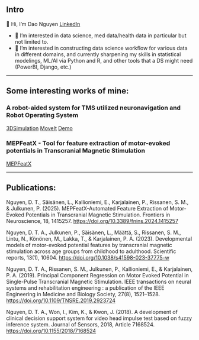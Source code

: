 ## Intro
👋 Hi, I’m Dao Nguyen [LinkedIn](https://www.linkedin.com/in/daonta/)
 - 👀 I’m interested in data science, med data/health data in particular but not limited to.
 - 🌱 I’m interested in constructing data science workflow for various data in different domains, and currently sharpening my skills in statistical modelings, ML/AI via Python and R, and other tools that a DS might need (PowerBI, Django, etc.)
***
## Some interesting works of mine:

   ### A robot-aided system for TMS utilized neuronavigation and Robot Operating System
   [3DSimulation](https://www.dropbox.com/s/in3bmhvkft5the1/sulcus_bank_oriented.mp4?dl=0)
   [MoveIt](https://www.dropbox.com/s/59axaggozpzgrsn/m1_stimulation.mp4?dl=0)
   [Demo](https://www.dropbox.com/s/xqw4mel4a2ju2x6/Kuka_nbs.201217.mov?dl=0)

   ### MEPFeatX - Tool for feature extraction of motor-evoked potentials in Transcranial Magnetic Stimulation
   [MEPFeatX](https://github.com/NeuromodulationUEF/MEPFeatX)
***
## Publications:

   Nguyen, D. T., Säisänen, L., Kallioniemi, E., Karjalainen, P., Rissanen, S. M., & Julkunen, P. (2025). MEPFeatX-Automated Feature Extraction of Motor-Evoked Potentials in Transcranial Magnetic Stimulation. Frontiers in Neuroscience, 18, 1415257. https://doi.org/10.3389/fnins.2024.1415257
   
   Nguyen, D. T. A., Julkunen, P., Säisänen, L., Määttä, S., Rissanen, S. M., Lintu, N., Könönen, M., Lakka, T., & Karjalainen, P. A. (2023). Developmental models of motor-evoked potential features by transcranial magnetic stimulation across age groups from childhood to adulthood. Scientific reports, 13(1), 10604. https://doi.org/10.1038/s41598-023-37775-w
   
   Nguyen, D. T. A., Rissanen, S. M., Julkunen, P., Kallioniemi, E., & Karjalainen, P. A. (2019). Principal Component Regression on Motor Evoked Potential in Single-Pulse Transcranial Magnetic Stimulation. IEEE transactions on neural systems and rehabilitation engineering : a publication of the IEEE Engineering in Medicine and Biology Society, 27(8), 1521–1528. https://doi.org/10.1109/TNSRE.2019.2923724

   Nguyen, D. T. A., Won, I., Kim, K., & Kwon, J. (2018). A development of clinical decision support system for video head impulse test based on fuzzy inference system. Journal of Sensors, 2018, Article 7168524. https://doi.org/10.1155/2018/7168524
